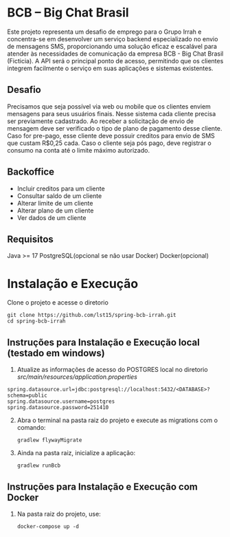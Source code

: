 # BCB – Big Chat Brasil

Este projeto representa um desafio de emprego para o Grupo Irrah e concentra-se em desenvolver um serviço backend especializado no envio de mensagens SMS, proporcionando uma solução eficaz e escalável para atender às necessidades de comunicação da empresa BCB - Big Chat Brasil (Ficticia). A API será o principal ponto de acesso, permitindo que os clientes integrem facilmente o serviço em suas aplicações e sistemas existentes.

## Desafio

Precisamos que seja possível via web ou mobile que os clientes enviem mensagens para seus usuários finais. Nesse sistema cada cliente precisa ser previamente cadastrado. Ao receber a solicitação de envio de mensagem deve ser verificado o tipo de plano de pagamento desse cliente. Caso for pre-pago, esse cliente deve possuir creditos para envio de SMS que custam R$0,25 cada. Caso o cliente seja pós pago, deve registrar o consumo na conta até o limite máximo autorizado.

## Backoffice

 * Incluir creditos para um cliente
 * Consultar saldo de um cliente
 * Alterar limite de um cliente
 * Alterar plano de um cliente
 * Ver dados de um cliente

## Requisitos
   Java >= 17
   PostgreSQL(opcional se não usar Docker)
   Docker(opcional)
   

# Instalação e Execução

Clone o projeto e acesse o diretorio
   
   ```
   git clone https://github.com/lst15/spring-bcb-irrah.git
   cd spring-bcb-irrah
   ```

## Instruções para Instalação e Execução local (testado em windows)

1. Atualize as informações de acesso do POSTGRES local no diretorio *src/main/resources/application.properties*
   
  ```
  spring.datasource.url=jdbc:postgresql://localhost:5432/<DATABASE>?schema=public
  spring.datasource.username=postgres
  spring.datasource.password=251410
  ```

2. Abra o terminal na pasta raiz do projeto e execute as migrations com o comando:
   
   ```
   gradlew flywayMigrate
   ```

3. Ainda na pasta raiz, inicialize a aplicação:
   
   ```
   gradlew runBcb
   ```


## Instruções para Instalação e Execução com Docker

1. Na pasta raiz do projeto, use:

   ```
   docker-compose up -d
   ```
